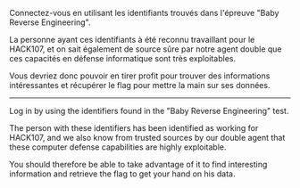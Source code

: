Connectez-vous en utilisant les identifiants trouvés dans l'épreuve "Baby Reverse Engineering".

La personne ayant ces identifiants à été reconnu travaillant pour le HACK107, et on sait également de source sûre par notre agent double que ces capacités en défense informatique sont très exploitables.

Vous devriez donc pouvoir en tirer profit pour trouver des informations intéressantes et récupérer le flag pour mettre la main sur ses données.

-----------------------------------

Log in by using the identifiers found in the "Baby Reverse Engineering" test.

The person with these identifiers has been identified as working for HACK107, and we also know from trusted sources by our double agent that these computer defense capabilities are highly exploitable.

You should therefore be able to take advantage of it to find interesting information and retrieve the flag to get your hand on his data.
